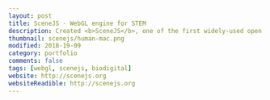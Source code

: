 ```yaml
---
layout: post
title: SceneJS - WebGL engine for STEM
description: Created <b>SceneJS</b>, one of the first widely-used open source WebGL engines.<br><br>Users include BioDigital, the Open Source BIM Collective and the ESA.
thumbnail: scenejs/human-mac.png
modified: 2018-19-09
category: portfolio
comments: false
tags: [webgl, scenejs, biodigital]
website: http://scenejs.org
websiteReadible: http://scenejs.org
---
```


